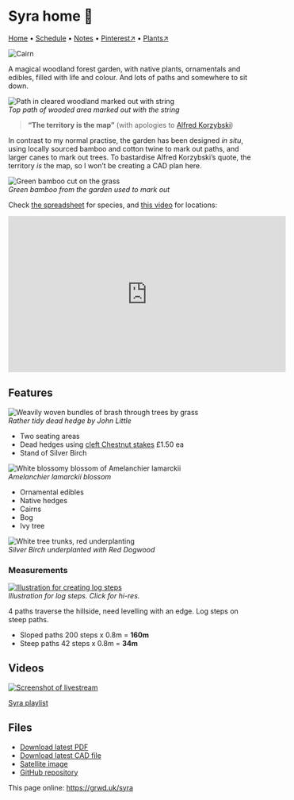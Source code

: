 # Syra home 🏡

[Home](https://grwd.uk/syra/) • [Schedule](https://grwd.uk/syra/schedule) • [Notes](https://grwd.uk/syra/notes) • [Pinterest↗](https://pinterest.co.uk/NatureWorksGarden/syra) • [Plants↗](https://grwd.cc/syra-plants)

![Cairn](https://res.cloudinary.com/growdigital/image/upload/w_320/v1681485848/syra/beech-cairn.jpg)

A magical woodland forest garden, with native plants, ornamentals and edibles, filled with life and colour. And lots of paths and somewhere to sit down.

![Path in cleared woodland marked out with string](https://res.cloudinary.com/growdigital/image/upload/w_320/v1681595187/syra/top-path-169.jpg)  
_Top path of wooded area marked out with the string_

> **“The territory is the map”** (with apologies to [Alfred Korzybski](https://en.wikipedia.org/wiki/Map%E2%80%93territory_relation))

In contrast to my normal practise, the garden has been designed _in situ_, using locally sourced bamboo and cotton twine to mark out paths, and larger canes to mark out trees. To bastardise Alfred Korzybski’s quote, the territory _is_ the map, so I won’t be creating a CAD plan here.

![Green bamboo cut on the grass](https://res.cloudinary.com/growdigital/image/upload/w_320/v1681487160/syra/green-bamboo-cut.jpg)  
_Green bamboo from the garden used to mark out_

Check [the spreadsheet](https://grwd.cc/syra-plants) for species, and [this video](https://www.youtube.com/watch?v=3cSX0Jp6tLo) for locations:

<iframe width="560" height="315" src="https://www.youtube.com/embed/3cSX0Jp6tLo" title="YouTube video player" frameborder="0" allow="accelerometer; autoplay; clipboard-write; encrypted-media; gyroscope; picture-in-picture; web-share" allowfullscreen></iframe>

## Features

![Weavily woven bundles of brash through trees by grass](https://res.cloudinary.com/growdigital/image/upload/w_320/v1588061045/john-little-dead-hedge.jpg)  
_Rather tidy dead hedge by John Little_

* Two seating areas
* Dead hedges using [cleft Chestnut stakes](https://www.brandonthatchers.co.uk/products/rustic-timbers-wood/split-chestnut-pole/) £1.50 ea
* Stand of Silver Birch

![White blossomy blossom of Amelanchier lamarckii](https://res.cloudinary.com/growdigital/image/upload/w_320/v1681545939/amelanchier-lamarckii-180415.jpg)  
_Amelanchier lamarckii blossom_

* Ornamental edibles
* Native hedges
* Cairns
* Bog
* Ivy tree

![White tree trunks, red underplanting](https://res.cloudinary.com/growdigital/image/upload/w_320/v1681487728/syra/silver-birch-red-dogwood.jpg)  
_Silver Birch underplanted with Red Dogwood_

### Measurements

[![Illustration for creating log steps](https://res.cloudinary.com/growdigital/image/upload/w_320/v1653037103/clifftop/log-steps.jpg)](https://res.cloudinary.com/growdigital/image/upload/v1653037103/clifftop/log-steps.jpg)  
_Illustration for log steps. Click for hi-res._

4 paths traverse the hillside, need levelling with an edge. Log steps on steep paths.

* Sloped paths 200 steps x 0.8m = **160m**
* Steep paths 42 steps x 0.8m = **34m**

## Videos

[![Screenshot of livestream](https://res.cloudinary.com/growdigital/image/upload/w_320/v1683203723/syra/syra-video.jpg)](https://bit.ly/syra-playlist)

[Syra playlist](https://bit.ly/syra-playlist)

## Files

* [Download latest PDF](https://codeberg.org/natureworks/syra/raw/branch/main/syra.pdf)
* [Download latest CAD file](https://codeberg.org/natureworks/syra/src/branch/main/syra.dxf)
* [Satellite image](https://codeberg.org/natureworks/syra/raw/branch/main/satellite.jpg)
* [GitHub repository](https://codeberg.org/natureworks/syra)

This page online: <https://grwd.uk/syra>

